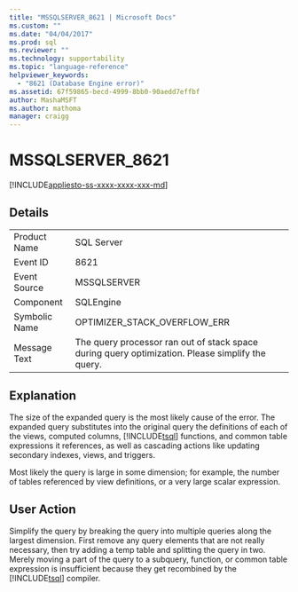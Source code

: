 ```yaml
---
title: "MSSQLSERVER_8621 | Microsoft Docs"
ms.custom: ""
ms.date: "04/04/2017"
ms.prod: sql
ms.reviewer: ""
ms.technology: supportability
ms.topic: "language-reference"
helpviewer_keywords: 
  - "8621 (Database Engine error)"
ms.assetid: 67f59865-becd-4999-8bb0-90aedd7effbf
author: MashaMSFT
ms.author: mathoma
manager: craigg
---
```

# MSSQLSERVER_8621
[!INCLUDE[appliesto-ss-xxxx-xxxx-xxx-md](../../includes/appliesto-ss-xxxx-xxxx-xxx-md.md)]
  
## Details  
  
|||  
|-|-|  
|Product Name|SQL Server|  
|Event ID|8621|  
|Event Source|MSSQLSERVER|  
|Component|SQLEngine|  
|Symbolic Name|OPTIMIZER_STACK_OVERFLOW_ERR|  
|Message Text|The query processor ran out of stack space during query optimization. Please simplify the query.|  
  
## Explanation  
The size of the expanded query is the most likely cause of the error. The expanded query substitutes into the original query the definitions of each of the views, computed columns, [!INCLUDE[tsql](../../includes/tsql-md.md)] functions, and common table expressions it references, as well as cascading actions like updating secondary indexes, views, and triggers.  
  
Most likely the query is large in some dimension; for example, the number of tables referenced by view definitions, or a very large scalar expression.  
  
## User Action  
Simplify the query by breaking the query into multiple queries along the largest dimension. First remove any query elements that are not really necessary, then try adding a temp table and splitting the query in two.  Merely moving a part of the query to a subquery, function, or common table expression is insufficient because they get recombined by the [!INCLUDE[tsql](../../includes/tsql-md.md)] compiler.  
  
